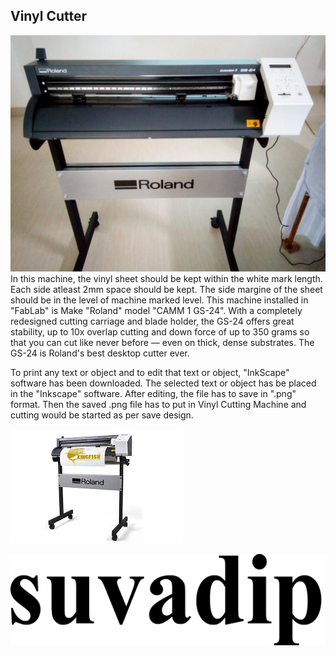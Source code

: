 ## Vinyl Cutter
![Vinyl Cutter Machine](img/vinylcutter.jpeg "vinyl")
In this machine, the vinyl sheet should be kept within the white mark length.
Each side atleast 2mm space should be kept.
The side margine of the sheet should be in the level of machine marked level.
This machine installed in "FabLab" is Make "Roland" model "CAMM 1 GS-24".
With a completely redesigned cutting carriage and blade holder, the GS-24 offers great stability, up to 10x overlap cutting and down force of up to 350 grams so that you can cut like never before — even on thick, dense substrates. The GS-24 is Roland's best desktop cutter ever.

To print any text or object and to edit that text or object, "InkScape" software has been downloaded. The selected text or object has be placed in the "Inkscape" software. After editing, the file has to save in ".png" format. Then the saved .png file has to put in Vinyl Cutting Machine and cutting would be started as per save design.

![Vinyl Cutter Machine](img/rolandvinyl.jpg "vinyl")


![Vinyl Cutting Text in .png Format](img/suvadipvinyl.png "Vinyl Cutting Text")